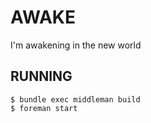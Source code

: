 AWAKE
=====

I'm awakening in the new world

## RUNNING

```
$ bundle exec middleman build
$ foreman start
```
